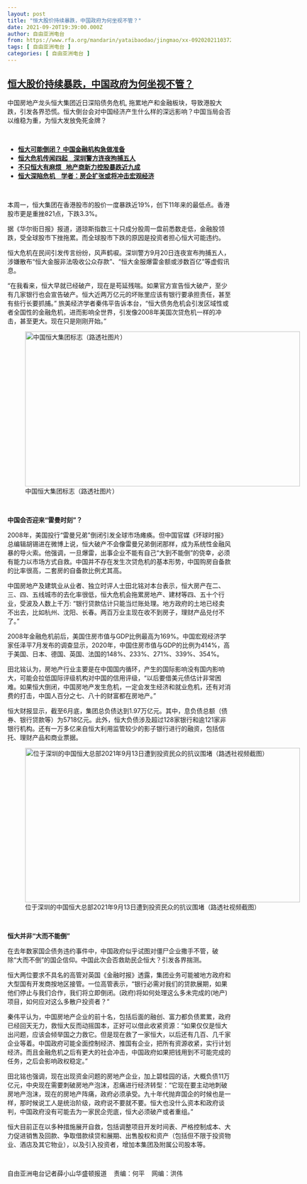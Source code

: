 ```yaml
---
layout: post
title: "恒大股价持续暴跌，中国政府为何坐视不管？"
date: 2021-09-20T19:39:00.000Z
author: 自由亚洲电台
from: https://www.rfa.org/mandarin/yataibaodao/jingmao/xx-09202021103729.html
tags: [ 自由亚洲电台 ]
categories: [ 自由亚洲电台 ]
---
```

<!--1632166740000-->
[恒大股价持续暴跌，中国政府为何坐视不管？](https://www.rfa.org/mandarin/yataibaodao/jingmao/xx-09202021103729.html)
------

<div>
<p></p><p>中国房地产龙头恒大集团近日深陷债务危机<span>,</span><span> </span><span>拖累地产和金融板块，导致港股大跌</span><span>，引发各界恐慌。恒大倒台会对中国经济产生什么样的深远影响？中国当局会否以维稳为重，为恒大发放免死金牌？</span></p><p><br/></p><ul><li><a href="https://www.rfa.org/mandarin/Xinwen/8-09192021154819.html"><strong>恒大可能倒闭？ 中国金融机构急做准备</strong></a></li><li><strong><a href="https://www.rfa.org/mandarin/Xinwen/3-09202021111536.html">恒大危机传闻四起    深圳警方连夜拘捕五人</a></strong></li><li><strong><a href="https://www.rfa.org/mandarin/Xinwen/2-09202021111505.html">不只恒大有麻烦   地产商新力控股暴跌近九成</a></strong><strong><a href="https://www.rfa.org/mandarin/zhuanlan/zhongguozuiqianxian/fin-09182021084303.html"></a></strong></li><li><strong><a href="https://www.rfa.org/mandarin/Xinwen/3-09172021104551.html">恒大深陷危机    学者：房企扩张或将冲击宏观经济</a></strong></li></ul><p><br/></p><p>本周一，恒大集团在香港股市的股价一度<span>暴跌近</span><span>19%</span><span>，创下</span><span>11</span><span>年来的最低点。香港股市更是重挫</span><span>821</span><span>点，下跌</span><span>3.3%</span><span>。</span></p><p><span>据《华尔街日报》报道，道琼斯指数三十</span><span></span><span>只成分股周一盘前悉数走低，金融股领跌，受全球股市下挫拖累。而全球股市下跌的原因是投资者担心恒大可能违约。</span></p><p><span>恒大危机在民间引发传言纷纷，风声鹤唳。深圳警方9月</span><span>20</span><span>日连夜宣布拘捕五</span><span></span><span>人，涉嫌散布</span><span>“</span><span>恒大金服非法吸收公众存款</span><span>”</span><span>、</span><span>“</span><span>恒大金服爆雷金额或涉数百亿</span><span>”</span><span>等虚假讯息。</span></p><p><span>“</span><span>在我看来，恒大早就已经破产，现在是苟延残喘。如果官方宣告恒大破产，至少有几家银行也会宣告破产。恒大近两万亿元的坏账里应该有银行要承担责任，甚至有些行长要抓捕。</span><span>” </span><span>旅美经济学者秦伟平告诉本台，</span><span>“</span><span>恒大债务危机会引发区域性或者全国性的金融危机，进而影响全世界，引发像</span><span>2008</span><span>年美国次贷危机一样的冲击，甚至更大。现在只是刚刚开始。</span><span>”</span></p><p><span><figure class="image-richtext image-inline captioned" style="width:620px;"><img alt="中国恒大集团标志（路透社图片）" height="349" src="https://www.rfa.org/mandarin/yataibaodao/jingmao/xx-09202021103729.html/xx0920.jpg/@@images/1781f321-e6e5-4ab7-b832-fbf1e480beb3.jpeg" title="xx0920.jpg" width="620"/><figcaption class="image-caption">中国恒大集团标志（路透社图片）</figcaption><small></small></figure> </span></p><p><strong><span>中国会否迎来</span></strong><strong><span>“</span></strong><strong><span>雷曼时刻</span></strong><strong><span>”</span></strong><strong><span>？</span></strong></p><p><span>2008</span><span>年，美国投行</span><span>“</span><span>雷曼兄弟</span><span>”</span><span>倒闭引发全球市场瘫痪。但中国官媒《环球时报》总编辑胡锡进在微博上说，恒大破产不会像雷曼兄弟倒闭那样，成为系统性金融风暴的导火索。他强调，一旦爆雷，出事企业不能有自己</span><span>“</span><span>大到不能倒</span><span>”</span><span>的侥幸，必须有能力以市场方式自救。<span>中国并不存在发生次贷危机的基本形势，中国购房自备款的比率很高，二套房的自备款比例尤其高。</span></span></p><p><span>中国房地产及建筑业从业者、独立时评人士田北铭对本台表示，恒大房产在二、三、四、五线城市的去化率很低，恒大危机会拖累房地产、建材等四、五十个行业，受波及人数上千万</span><span>:</span><span> “</span><span>银行贷款估计只能当烂账处理。地方政府的土地已经卖不出去，比如杭州、沈阳、长春。两百万业主现在收不到房子，理财产品兑付不了。</span><span>”</span></p><p><span>2008</span><span>年金融危机前后，美国住房市值与</span><span>GDP</span><span>比例最高为</span><span>169%</span><span>。中国宏观经济学家任泽平</span><span>7</span><span>月发布的调查显示，</span><span>2020</span><span>年，中国住房市值与</span><span>GDP</span><span>的比例为</span><span>414%</span><span>，高于美国、日本、德国、英国、法国的</span><span>148%</span><span>、</span><span>233%</span><span>、</span><span>271%</span><span>、</span><span>339%</span><span>、</span><span>354%</span><span>。</span></p><p><span>田北铭认为，房地产行业主要是在中国国内循环，产生的国际影响没有国内影响大，可能会拉低国际评级机构对中国的信用评级，</span><span>“</span><span>以后要借美元债估计非常困难。如果恒大倒闭，中国房地产发生危机，一定会发生经济和就业危机，还有对消费的打击，中国人百分之七、八十的财富都在房地产。</span><span>”</span></p><p><span>恒大财报显示，截至</span><span>6</span><span>月底，集团总负债达到</span><span>1.97</span><span>万亿元。其中，息负债总额（债券、银行贷款等）为</span><span>5718</span><span>亿元。此外，恒大负债涉及超过</span><span>128</span><span>家银行和逾</span><span>121</span><span>家非银行机构。还有一万多亿来自恒大利用监管较少的影子银行进行的融资，包括信托、理财产品和商业票据。</span></p><p><span><figure class="image-richtext image-inline captioned" style="width:620px;"><img alt="位于深圳的中国恒大总部2021年9月13日遭到投资民众的抗议围堵（路透社视频截图）" height="348" src="https://www.rfa.org/mandarin/yataibaodao/jingmao/xx-09202021103729.html/xx0920b.jpg/@@images/e62cf350-dda5-404e-8df7-89afce03b939.jpeg" title="xx0920b.jpg" width="620"/><figcaption class="image-caption">位于深圳的中国恒大总部2021年9月13日遭到投资民众的抗议围堵（路透社视频截图）</figcaption><small></small></figure> </span></p><p><strong><span>恒大并非</span></strong><strong><span>“</span></strong><strong><span>大而不能倒</span></strong><strong><span>”</span></strong></p><p><span>在去年数家国企债务违约事件中，中国政府似乎试图对僵尸企业撒手不管，破除</span><span>“</span><span>大而不倒</span><span>”</span><span>的国企信仰。中国此次会否救助民企恒大？引发各界揣测。</span></p><p><span>恒大两位要求不具名的高管对英国《金融时报》透露，集团业务可能被地方政府和大型国有开发商按地区接管。一位高管表示，</span><span>“</span><span>银行必需对我们的贷款展期，如果他们停止与我们合作，我们将立即倒闭。</span><span>(</span><span>政府</span><span>)</span><span>将如何处理这么多未完成的</span><span>(</span><span>地产</span><span>)</span><span>项目，如何应对这么多散户投资者？</span><span>”</span></p><p><span>秦伟平认为，中国房地产企业的前十名，包括后面的融创、富力都负债累累，政府已经回天无力，救恒大反而动摇国本，正好可以借此收紧资源：</span><span>“</span><span>如果仅仅是恒大出问题，应该会倾举国之力救它。但是现在救了一家恒大，以后还有几百、几千家企业等着。中国政府可能全面控制经济、推国有企业，把所有资源收紧，实行计划经济。而且金融危机之后有更大的社会冲击，中国政府如果把钱用到不可能完成的任务，之后会影响政权稳定。</span><span>”</span></p><p><span>田北铭也强调，现在出现资金问题的房地产企业，加上碧桂园的话，大概负债</span><span>11</span><span>万亿元，中央现在需要刺破房地产泡沫，忍痛进行经济转型：</span><span>“</span><span>它现在要主动地刺破房地产泡沫，</span><span>现在的房地产阵痛，政府必须承受。九十年代抛弃国企的时候也是一样，那时候说工人是统治阶级，政府说不要就不要。恒大也没什么资本和政府谈判，</span><span>中国政府没有可能去为一家民企兜底，恒大必须破产或者重组。</span><span>”</span></p><p><span>恒大目前正在以多种措施展开自救，包括调整项目开发时间表、严格控制成本、大力促进销售及回款、争取借款续贷和展期、出售股权和资产（包括但不限于投资物业、酒店及其它物业），以及引入投资者，增加本集团及附属公司股本等。</span></p><p><br/></p><p><span>自由亚洲电台记者薛小山华盛顿报道    责编：何平    网编：洪伟<br/></span></p>
</div>
